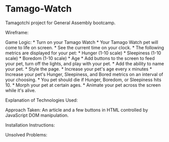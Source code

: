 # Tamago-Watch
Tamagotchi project for General Assembly bootcamp.



Wireframe:


Game Logic:
    * Turn on your Tamago Watch
    * Your Tamago Watch pet will come to life on screen.
    * See the current time on your clock.
    * The following metrics are displayed for your pet: 
        * Hunger (1-10 scale)
        * Sleepiness (1-10 scale)
        * Boredom (1-10 scale)
        * Age
    * Add buttons to the screen to feed your pet, turn off the lights, and play with your pet.
    * Add the ability to name your pet.
    * Style the page.
    * Increase your pet's age every x minutes
    * Increase your pet's Hunger, Sleepiness, and Bored metrics on an interval of your choosing.
    * You pet should die if Hunger, Boredom, or Sleepiness hits 10.
    * Morph your pet at certain ages.
    * Animate your pet across the screen while it's alive.

Explanation of Technologies Used:


Approach Taken:
    An article and a few buttons in HTML controlled by JavaScript DOM manipulation.


Installation Instructions:


Unsolved Problems: